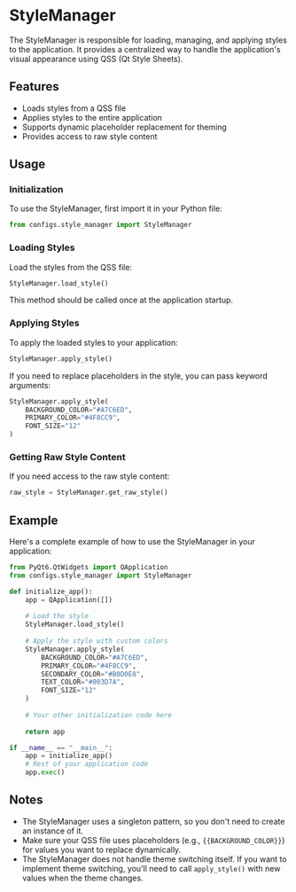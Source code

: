 # StyleManager

The StyleManager is responsible for loading, managing, and applying styles to the application. It provides a centralized way to handle the application's visual appearance using QSS (Qt Style Sheets).

## Features

- Loads styles from a QSS file
- Applies styles to the entire application
- Supports dynamic placeholder replacement for theming
- Provides access to raw style content

## Usage

### Initialization

To use the StyleManager, first import it in your Python file:

```python
from configs.style_manager import StyleManager
```

### Loading Styles

Load the styles from the QSS file:

```python
StyleManager.load_style()
```

This method should be called once at the application startup.

### Applying Styles

To apply the loaded styles to your application:

```python
StyleManager.apply_style()
```

If you need to replace placeholders in the style, you can pass keyword arguments:

```python
StyleManager.apply_style(
    BACKGROUND_COLOR="#A7C6ED",
    PRIMARY_COLOR="#4F8CC9",
    FONT_SIZE="12"
)
```

### Getting Raw Style Content

If you need access to the raw style content:

```python
raw_style = StyleManager.get_raw_style()
```

## Example

Here's a complete example of how to use the StyleManager in your application:

```python
from PyQt6.QtWidgets import QApplication
from configs.style_manager import StyleManager

def initialize_app():
    app = QApplication([])
    
    # Load the style
    StyleManager.load_style()
    
    # Apply the style with custom colors
    StyleManager.apply_style(
        BACKGROUND_COLOR="#A7C6ED",
        PRIMARY_COLOR="#4F8CC9",
        SECONDARY_COLOR="#B0D0E8",
        TEXT_COLOR="#003D7A",
        FONT_SIZE="12"
    )
    
    # Your other initialization code here
    
    return app

if __name__ == "__main__":
    app = initialize_app()
    # Rest of your application code
    app.exec()
```

## Notes

- The StyleManager uses a singleton pattern, so you don't need to create an instance of it.
- Make sure your QSS file uses placeholders (e.g., `{{BACKGROUND_COLOR}}`) for values you want to replace dynamically.
- The StyleManager does not handle theme switching itself. If you want to implement theme switching, you'll need to call `apply_style()` with new values when the theme changes.
```